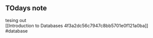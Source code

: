 ## TOdays note
tesing out  
[[Introduction to Databases 4f3a2dc56c7947c8bb5701e0f121a0ba]]
#database 